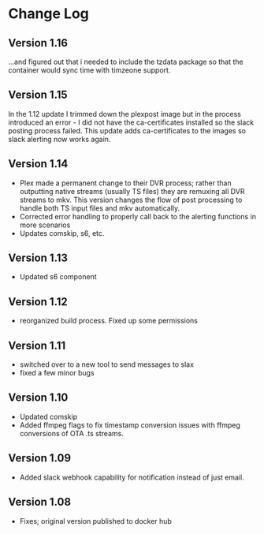 # Change Log

## Version 1.16
...and figured out that i needed to include the tzdata package so that the container would sync time with timzeone support.

## Version 1.15
In the 1.12 update I trimmed down the plexpost image but in the process introduced an error - I did not have the ca-certificates installed so the slack posting process failed.
This update adds ca-certificates to the images so slack alerting now works again.

## Version 1.14
* Plex made a permanent change to their DVR process; rather than outputting native streams (usually TS files) they are remuxing all DVR streams to mkv.  This version changes the flow of post processing to handle both TS input files and mkv automatically.
* Corrected error handling to properly call back to the alerting functions in more scenarios
* Updates comskip, s6, etc.

## Version 1.13
* Updated s6 component

## Version 1.12
* reorganized build process. Fixed up some permissions

## Version 1.11
* switched over to a new tool to send messages to slax
* fixed a few minor bugs

## Version 1.10
* Updated comskip
* Added ffmpeg flags to fix timestamp conversion issues with ffmpeg conversions of OTA .ts streams.

## Version 1.09
* Added slack webhook capability for notification instead of just email.

## Version 1.08
* Fixes; original version published to docker hub
